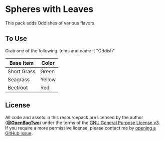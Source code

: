 # Spheres with Leaves

This pack adds Oddishes of various flavors.

## To Use

Grab one of the following items and name it "Oddish"

| Base Item | Color |
| --- | --- |
| Short Grass | Green |
| Seagrass | Yellow |
| Beetroot | Red |

## License

All code and assets in this resourcepack are licensed by the author
([**@OpenBagTwo**](https://github.com/OpenBagTwo/)) under the terms of the
[GNU General Purpose License v3](https://www.gnu.org/licenses/gpl-3.0.en.html).
If you require a more permissive license, please contact me by
[opening a GitHub issue](https://github.com/OpenBagTwo/chappeau/issues/new).
